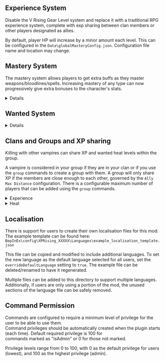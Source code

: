 ## Experience System

Disable the V Rising Gear Level system and replace it with a traditional RPG experience system,
complete with exp sharing between clan members or other players designated as allies.

By default, player HP will increase by a minor amount each level. This can be configured in the `Data\globalMasteryConfig.json`. Configuration file name and location may change.

## Mastery System
The mastery system allows players to get extra buffs as they master weapons/bloodlines/spells.
Increasing mastery of any type can now progressively give extra bonuses to the character's stats.
<details>

### Weapon Mastery
Weapon/spell mastery will increase when the weapon/spell is used to damage a creature. This mastery will be granted when that creature is killed. If the player leaves combat before the creature is killed, this mastery is lost.

### Blood Mastery
Feeding on enemies will progress the mastery of that bloodline. If the feeding is cancelled, to kill your victim, a smaller amount of mastery is granted.

Bloodline mastery for blood types that don't match your current blood will still be applied at a greatly reduced amount.
V Bloods will give increased mastery improvements. There is configuration to have this apply to X number of random bloodlines, all bloodlines, or just the current player bloodline.

`Merciless bloodlines` are enabled by default, which means to progress your bloodline's mastery you need to feed on a target with same blood type AND it needs to be blood of higher quality than your bloodline's mastery.

### Mastery buff configuration
The buffs provided by the mastery system can be configured two ways: there are some preset options for quick configuration, or there is the custom configuration which allows great flexibility.

Current preset options can be found in `GlobalMasteryConfig.cfg`

Note that any configuration other than `custom` will result in the `Data\globalMasteryConfig.json` file being overwritten on launch. On first launch, you can set the preset, then change it to `custom` after to allow edits to the base config.

See [UnitStats](UnitStats.md) for more configuration documentation.

### Mastery Decay
When the vampire goes offline, all their mastery will continuously decay until they come back online. This can be disabled.

### Effectiveness System
Effectiveness acts as a multiplier for the mastery. The initial effectiveness starts at 100%.
When mastery is reset using ".mastery reset <type>", the current mastery level is added to effectiveness and then is set to 0%.
As the vampire then increases in mastery, the effective mastery is `mastery * effectiveness`.

Effectiveness is specific for each mastery.

### Growth System
The growth system is used to determine how fast mastery can be gained at higher levels of effectiveness.
This means that higher effectiveness will slow to mastery gain (at 1, 200% effectiveness gives a mastery growth rate of 50%).
Config supports modifying the rate at which this growth slows. Set growth per effectiveness to 0 to have no change in growth. Higher numbers make the growth drop off slower.
Negative values have the same effect as positive (ie, -1 == 1 for the growth per effectiveness setting).

This is only relevant if the effectiveness system is turned on.

</details>

## Wanted System
<details>
A system where every NPC you kill contributes to a wanted level system. As you kill more NPCs from a faction,
your wanted level will rise higher and higher.

As your wanted level increases, more difficult squads of ambushers will be sent by that faction to kill you.
Wanted levels for will eventually cooldown the longer you go without killing NPCs from a faction, so space out
your kills to ensure you don't get hunted by an extremely elite group of assassins.

Another way of lowering your wanted level is to kill Vampire Hunters.

Otherwise, if you are dead for any reason at all, your wanted level will reset back to 0.
```
Note:
- Ambush may only occur when the player is in combat.
- All mobs spawned by this system is assigned to Faction_VampireHunters
```
</details>

## Clans and Groups and XP sharing
Killing with other vampires can share XP and wanted heat levels within the group.

A vampire is considered in your group if they are in your clan or if you use the `group` commands to create a group with
them. A group will only share XP if the members are close enough to each other, governed by the `Ally Max Distance` configuration.
There is a configurable maximum number of players that can be added using the `group` commands.

<details>
<summary>Experience</summary>
Group XP is awarded based on the ratio of the average group level to the sum of the group level. It is then multiplied
by a bonus value `( 1.2^(group size - 1) )`, up to a maximum of `1.5`.
</details>

<details>
<summary>Heat</summary>
Increases in heat levels are applied uniformly for every member in the group.
</details>

## Localisation
There is support for users to create their own localisation files for this mod.\
The example template can be found here: `BepInEx\config\XPRising_XXXXX\Languages\example_localisation_template.json`

This file can be copied and modified to include additional languages. To set the new language as the default language selected for all users, set the `overrideDefaultLanguage` setting to `true`. The example file can be deleted/renamed to have it regenerated.

Multiple files can be added to this directory to support multiple languages.\
Additionally, if users are only using a portion of the mod, the unused sections of the language file can be safely removed.

## Command Permission
Commands are configured to require a minimum level of privilege for the user to be able to use them.\
Command privileges should be automatically created when the plugin starts (each time). Default required privilege is 100 for\
commands marked as "isAdmin" or 0 for those not marked.

Privilege levels range from 0 to 100, with 0 as the default privilege for users (lowest), and 100 as the highest privilege (admin).